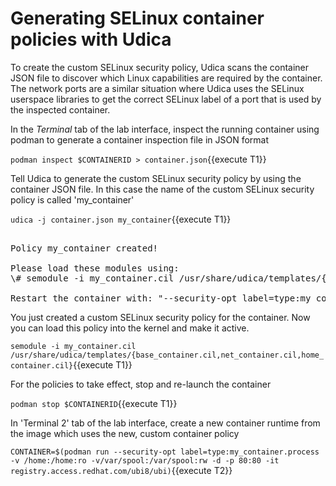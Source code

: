 # Generating SELinux container policies with Udica

To create the custom SELinux security policy, Udica scans the container JSON
file to discover which Linux capabilities are required by the container. The
network ports are a similar situation where Udica uses the SELinux userspace
libraries to get the correct SELinux label of a port that is used by the
inspected container.

In the _Terminal_ tab of the lab interface, inspect the running container using
podman to generate a container inspection file in JSON format

`podman inspect $CONTAINERID > container.json`{{execute T1}}

Tell Udica to generate the custom SELinux security policy by using the container
JSON file. In this case the name of the custom SELinux security policy is called
'my_container'

`udica -j container.json my_container`{{execute T1}}

<pre class="file">

Policy my_container created!

Please load these modules using:
\# semodule -i my_container.cil /usr/share/udica/templates/{base_container.cil,net_container.cil,home_container.cil}

Restart the container with: "--security-opt label=type:my_container.process" parameter
</pre>

You just created a custom SELinux security policy for the container. Now you can
load this policy into the kernel and make it active.

`semodule -i my_container.cil /usr/share/udica/templates/{base_container.cil,net_container.cil,home_container.cil}`{{execute T1}}

For the policies to take effect, stop and re-launch the container

`podman stop $CONTAINERID`{{execute T1}}

In 'Terminal 2' tab of the lab interface, create a new container runtime from
the image which uses the new, custom container policy

`CONTAINER=$(podman run --security-opt label=type:my_container.process -v /home:/home:ro -v/var/spool:/var/spool:rw -d -p 80:80 -it registry.access.redhat.com/ubi8/ubi)`{{execute T2}}
